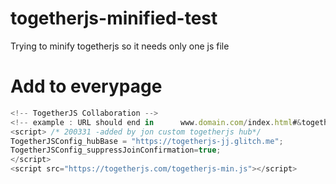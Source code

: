 # togetherjs-minified-test
Trying to minify togetherjs so it needs only one js file


# Add to everypage

```javascript
<!-- TogetherJS Collaboration -->
<!-- example : URL should end in      www.domain.com/index.html#&togetherjs=my_session   -->
<script> /* 200331 -added by jon custom togetherjs hub*/
TogetherJSConfig_hubBase = "https://togetherjs-jj.glitch.me";
TogetherJSConfig_suppressJoinConfirmation=true;
</script>
<script src="https://togetherjs.com/togetherjs-min.js"></script>
```